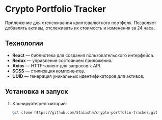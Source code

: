 # Crypto Portfolio Tracker

Приложение для отслеживания криптовалютного портфеля. Позволяет добавлять активы, отслеживать их стоимость и изменения за 24 часа.


## Технологии

- **React** — библиотека для создания пользовательского интерфейса.
- **Redux** — управление состоянием приложения.
- **Axios** — HTTP-клиент для запросов к API.
- **SCSS** — стилизация компонентов.
- **UUID** — генерация уникальных идентификаторов для активов.

## Установка и запуск

1. Клонируйте репозиторий:
   ```bash
   git clone https://github.com/Staiisha/crypto-portfolio-tracker.git